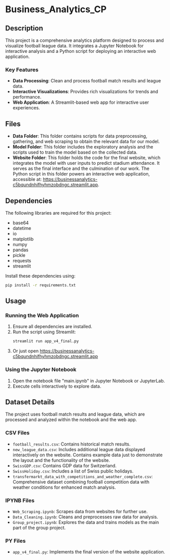 
# Business_Analytics_CP

## Description
This project is a comprehensive analytics platform designed to process and visualize football league data. It integrates a Jupyter Notebook for interactive analysis and a Python script for deploying an interactive web application.

### Key Features
- **Data Processing**: Clean and process football match results and league data.
- **Interactive Visualizations**: Provides rich visualizations for trends and performance.
- **Web Application**: A Streamlit-based web app for interactive user experiences.

## Files
- **Data Folder**: This folder contains scripts for data preprocessing, gathering, and web scraping to obtain the relevant data for our model.
- **Model Folder**: This folder includes the exploratory analysis and the scripts used to train the model based on the collected data.
- **Website Folder**: This folder holds the code for the final website, which integrates the model with user inputs to predict stadium attendance. It serves as the final interface and the culmination of our work. The Python script in this folder powers an interactive web application, accessible at: https://businessanalytics-c5bqundnhifhyhmzobdngc.streamlit.app.

## Dependencies
The following libraries are required for this project:
- base64
- datetime
- io
- matplotlib
- numpy
- pandas
- pickle
- requests
- streamlit

Install these dependencies using:
```bash
pip install -r requirements.txt
```

## Usage

### Running the Web Application
1. Ensure all dependencies are installed.
2. Run the script using Streamlit:
   ```bash
   streamlit run app_v4_final.py
   ```
3. Or just open https://businessanalytics-c5bqundnhifhyhmzobdngc.streamlit.app

### Using the Jupyter Notebook
1. Open the notebook file "main.ipynb" in Jupyter Notebook or JupyterLab.
2. Execute cells interactively to explore data.

## Dataset Details
The project uses football match results and league data, which are processed and analyzed within the notebook and the web app.

### CSV Files
- `football_results.csv`: Contains historical match results.
- `new_league_data.csv`: Includes additional league data displayed interactively on the website. Contains example data just to demonstrate the layout and the functionality of the website.
- `SwissGDP.csv`: Contains GDP data for Switzerland.
- `SwissHoliday.csv`: Includes a list of Swiss public holidays.
- `transfermarkt_data_with_competitions_and_weather_complete.csv`: Comprehensive dataset combining football competition data with weather conditions for enhanced match analysis.

### IPYNB Files
- `Web_Scraping.ipynb`: Scrapes data from websites for further use.
- `Data_Cleaning.ipynb`: Cleans and preprocesses raw data for analysis.
- `Group_project.ipynb`: Explores the data and trains models as the main part of the group project.

### PY Files
- `app_v4_final.py`: Implements the final version of the website application.
